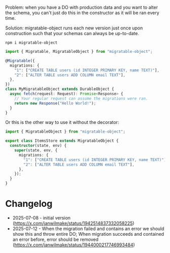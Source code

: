 Problem: when you have a DO with production data and you want to alter the schema, you can't just do this in the constructor as it will be ran every time.

Solution: migratable-object runs each new version just once upon construction such that your schemas can always be up-to-date.

```
npm i migratable-object
```

```ts
import { Migratable, MigratableObject } from "migratable-object";

@Migratable({
  migrations: {
    "1": ["CREATE TABLE users (id INTEGER PRIMARY KEY, name TEXT)"],
    "2": ["ALTER TABLE users ADD COLUMN email TEXT"],
  },
})
class MyMigratableObject extends DurableObject {
  async fetch(request: Request): Promise<Response> {
    // Your regular request can assume the migrations were ran.
    return new Response("Hello World!");
  }
}
```

Or this is the other way to use it without the decorator:

```ts
import { MigratableObject } from "migratable-object";

export class ItemsStore extends MigratableObject {
  constructor(state, env) {
    super(state, env, {
      migrations: {
        "1": ["CREATE TABLE users (id INTEGER PRIMARY KEY, name TEXT)"],
        "2": ["ALTER TABLE users ADD COLUMN email TEXT"],
      },
    });
  }
}
```

# Changelog

- 2025-07-08 - initial version (https://x.com/janwilmake/status/1942514837332058225)
- 2025-07-12 - When the migration failed and contains an error we should show this and throw entire DO; When migration succeeds and contained an error before, error should be removed (https://x.com/janwilmake/status/1944000217746993484)
